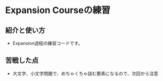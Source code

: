 # Expansion Courseの練習


## 紹介と使い方

  -  Expansion過程の練習コードです。


## 苦戦した点

  - 大文字、小文字問題で、めちゃくちゃ詰む要素になるので、次回から注意
